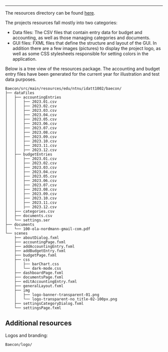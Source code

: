 ---
The resources directory can be found [here](https://gitlab.stud.idi.ntnu.no/team_01-idatt1002/project-assignment-idatt1002-y2023_spring-t01/-/tree/main/src/main/resources/edu/ntnu/idatt1002/baecon).

The projects resources fall mostly into two categories:
- Data files: The CSV files that contain entry data for budget and accounting, as well as those managing categories and documents.
- GUI files: FXML files that define the structure and layout of the GUI. In addition there are a few images (pictures) to display the project logo, as well as some CSS stylesheets responsible for setting colors in the application.

Below is a tree view of the resources package. The accounting and budget entry files have been generated for the current year for illustration and test data purposes.


```
Baecon/src/main/resources/edu/ntnu/idatt1002/baecon/
├── dataFiles
│   ├── accountingEntries
│   │   ├── 2023.01.csv
│   │   ├── 2023.02.csv
│   │   ├── 2023.03.csv
│   │   ├── 2023.04.csv
│   │   ├── 2023.05.csv
│   │   ├── 2023.06.csv
│   │   ├── 2023.07.csv
│   │   ├── 2023.08.csv
│   │   ├── 2023.09.csv
│   │   ├── 2023.10.csv
│   │   ├── 2023.11.csv
│   │   ├── 2023.12.csv
│   ├── budgetEntries
│   │   ├── 2023.01.csv
│   │   ├── 2023.02.csv
│   │   ├── 2023.03.csv
│   │   ├── 2023.04.csv
│   │   ├── 2023.05.csv
│   │   ├── 2023.06.csv
│   │   ├── 2023.07.csv
│   │   ├── 2023.08.csv
│   │   ├── 2023.09.csv
│   │   ├── 2023.10.csv
│   │   ├── 2023.11.csv
│   │   ├── 2023.12.csv
│   ├── categories.csv
│   ├── documents.csv
│   └── settings.ser
├── documents
│   └── 100-ola-nordmann-gmail-com.pdf
└── scenes
    ├── aboutDialog.fxml
    ├── accountingPage.fxml
    ├── addAccountingEntry.fxml
    ├── addBudgetEntry.fxml
    ├── budgetPage.fxml
    ├── css
    │   ├── barChart.css
    │   └── dark-mode.css
    ├── dashboardPage.fxml
    ├── documentsPage.fxml
    ├── editAccountingEntry.fxml
    ├── generalLayout.fxml
    ├── img
    │   ├── logo-banner-transparent-01.png
    │   └── logo-transparent-no_title-02-100px.png
    ├── settingsCategoryDialog.fxml
    └── settingsPage.fxml

```

## Additional resources

Logos and branding:

`Baecon/logo/`